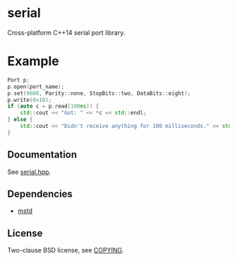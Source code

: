 # serial
Cross-platform C++14 serial port library.

# Example

```C++
Port p;
p.open(port_name);
p.set(9600, Parity::none, StopBits::two, DataBits::eight);
p.write(0x10);
if (auto c = p.read(100ms)) {
    std::cout << "Got: " << *c << std::endl;
} else {
    std::cout << "Didn't receive anything for 100 milliseconds." << std::endl;
}
```

## Documentation

See [serial.hpp](include/serial/serial.hpp).

## Dependencies

- [mstd](https://github.com/m-ou-se/mstd)

## License

Two-clause BSD license, see [COPYING](COPYING).
